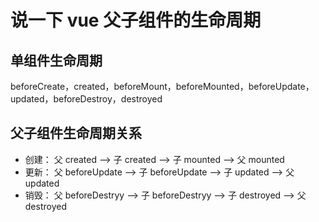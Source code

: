 # 说一下 vue 父子组件的生命周期

## 单组件生命周期

beforeCreate，created，beforeMount，beforeMounted，beforeUpdate，updated，beforeDestroy，destroyed

## 父子组件生命周期关系

- 创建： 父 created --> 子 created --> 子 mounted --> 父 mounted
- 更新： 父 beforeUpdate --> 子 beforeUpdate --> 子 updated --> 父 updated
- 销毁： 父 beforeDestryy --> 子 beforeDestryy --> 子 destroyed --> 父 destroyed